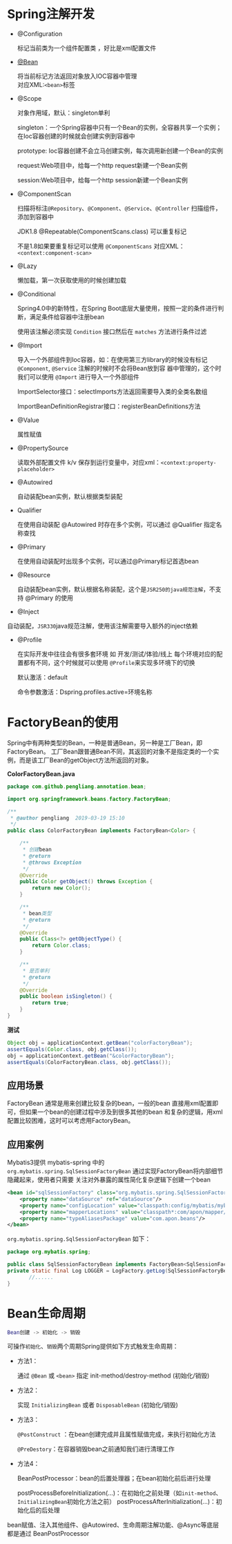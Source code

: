 # Spring注解开发

* @Configuration

    标记当前类为一个组件配置类 ，好比是xml配置文件

* [@Bean](#Bean生命周期)

    将当前标记方法返回对象放入IOC容器中管理<br>对应XML:`<bean>`标签

* @Scope

    对象作用域，默认：singleton单利 
 
    singleton：一个Spring容器中只有一个Bean的实例，全容器共享一个实例；在Ioc容器创建的时候就会创建实例到容器中

    prototype: Ioc容器创建不会立马创建实例，每次调用新创建一个Bean的实例 

    request:Web项目中，给每一个http request新建一个Bean实例

    session:Web项目中，给每一个http session新建一个Bean实例<br>

* @ComponentScan

    扫描将标注`@Repository`、`@Component`、`@Service`、`@Controller` 扫描组件，添加到容器中
 
    JDK1.8 @Repeatable(ComponentScans.class) 可以重复标记 
 
    不是1.8如果要重复标记可以使用 `@ComponentScans`  对应XML： `<context:component-scan>`

* @Lazy

    懒加载，第一次获取使用的时候创建加载

* @Conditional

    Spring4.0中的新特性，在Spring Boot底层大量使用，按照一定的条件进行判断，满足条件给容器中注册bean

    使用该注解必须实现 `Condition` 接口然后在 `matches` 方法进行条件过滤


* @Import

    导入一个外部组件到Ioc容器，如：在使用第三方library的时候没有标记 `@Component`, `@Service` 注解的时候时不会将Bean放到容
器中管理的，这个时我们可以使用 `@Import` 进行导入一个外部组件

    ImportSelector接口：selectImports方法返回需要导入类的全类名数组

    ImportBeanDefinitionRegistrar接口：registerBeanDefinitions方法


* @Value

    属性赋值

* @PropertySource

    读取外部配置文件 k/v 保存到运行变量中，对应xml：`<context:property-placeholder>`

* @Autowired

    自动装配bean实例，默认根据类型装配

* Qualifier

    在使用自动装配 @Autowired 时存在多个实例，可以通过 @Qualifier 指定名称查找

* @Primary

    在使用自动装配时出现多个实例，可以通过@Primary标记首选bean

* @Resource

    自动装配bean实例，默认根据名称装配，这个是`JSR250的java规范注解`，不支持 @Primary 的使用

* @Inject

自动装配，`JSR330`java规范注解，使用该注解需要导入额外的inject依赖

* @Profile

    在实际开发中往往会有很多套环境 如 开发/测试/体验/线上 每个环境对应的配置都有不同，这个时候就可以使用
`@Profile`来实现多环境下的切换

    默认激活：default

    命令参数激活：Dspring.profiles.active=环境名称

# FactoryBean的使用

 Spring中有两种类型的Bean，一种是普通Bean，另一种是工厂Bean，即FactoryBean。
 工厂Bean跟普通Bean不同，其返回的对象不是指定类的一个实例，而是该工厂Bean的getObject方法所返回的对象。

**ColorFactoryBean.java**
```java
package com.github.pengliang.annotation.bean;

import org.springframework.beans.factory.FactoryBean;

/**
 * @author pengliang  2019-03-19 15:10
 */
public class ColorFactoryBean implements FactoryBean<Color> {

    /**
     * 创建bean
     * @return
     * @throws Exception
     */
    @Override
    public Color getObject() throws Exception {
        return new Color();
    }

    /**
     * bean类型
     * @return
     */
    @Override
    public Class<?> getObjectType() {
        return Color.class;
    }

    /**
     * 是否单利
     * @return
     */
    @Override
    public boolean isSingleton() {
        return true;
    }
}

```
**测试**
```java
Object obj = applicationContext.getBean("colorFactoryBean");
assertEquals(Color.class, obj.getClass());
obj = applicationContext.getBean("&colorFactoryBean");
assertEquals(ColorFactoryBean.class, obj.getClass());
```

## 应用场景

FactoryBean 通常是用来创建比较复杂的bean，一般的bean 直接用xml配置即可，但如果一个bean的创建过程中涉及到很多其他的bean
和复杂的逻辑，用xml配置比较困难，这时可以考虑用FactoryBean。

## 应用案例

Mybatis3提供 mybatis-spring 中的 `org.mybatis.spring.SqlSessionFactoryBean` 通过实现FactoryBean将内部细节隐藏起来，使用者只需要
关注对外暴露的属性简化复杂逻辑下创建一个bean
```xml
<bean id="sqlSessionFactory" class="org.mybatis.spring.SqlSessionFactoryBean">
    <property name="dataSource" ref="dataSource"/>
    <property name="configLocation" value="classpath:config/mybatis/mybatis-config.xml"/>
    <property name="mapperLocations" value="classpath*:com/apon/mapper/**/*.xml"/>
    <property name="typeAliasesPackage" value="com.apon.beans"/>
</bean>
```

`org.mybatis.spring.SqlSessionFactoryBean` 如下：

```java
package org.mybatis.spring;

public class SqlSessionFactoryBean implements FactoryBean<SqlSessionFactory>, InitializingBean, ApplicationListener<ApplicationEvent> {
private static final Log LOGGER = LogFactory.getLog(SqlSessionFactoryBean.class);
       //......
}
```

# Bean生命周期

```lua
Bean创建 -> 初始化 -> 销毁
```
可操作`初始化`、`销毁`两个周期Spring提供如下方式触发生命周期：

* 方法1：

    通过 `@Bean` 或 `<bean>` 指定 init-method/destroy-method  (初始化/销毁)

* 方法2：

    实现 `InitializingBean` 或者 `DisposableBean` (初始化/销毁)

* 方法3：

    `@PostConstruct` ：在bean创建完成并且属性赋值完成，来执行初始化方法

    `@PreDestory`：在容器销毁bean之前通知我们进行清理工作

* 方法4：

    BeanPostProcessor：bean的后置处理器；在bean初始化前后进行处理

    postProcessBeforeInitialization(...)：在初始化之前处理（如`init-method`、`InitializingBean`初始化方法之前）
    postProcessAfterInitialization(...)：初始化后的后处理

bean赋值、注入其他组件、@Autowired、生命周期注解功能、@Async等底层都是通过 BeanPostProcessor